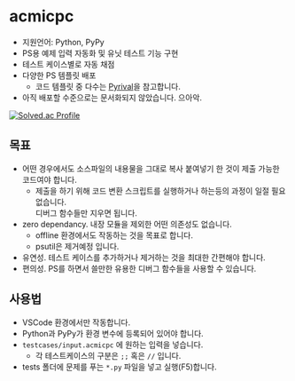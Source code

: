 # acmicpc
- 지원언어: Python, PyPy
- PS용 예제 입력 자동화 및 유닛 테스트 기능 구현
- 테스트 케이스별로 자동 채점
- 다양한 PS 템플릿 배포
  - 코드 템플릿 중 다수는 [Pyrival](https://github.com/cheran-senthil/PyRival)을 참고합니다.
- 아직 배포할 수준으로는 문서화되지 않았습니다. 으아악.

[![Solved.ac Profile](http://mazassumnida.wtf/api/v2/generate_badge?boj=kimdw9983)](https://solved.ac/kimdw9983)

## 목표
- 어떤 경우에서도 소스파일의 내용물을 그대로 복사 붙여넣기 한 것이 제출 가능한 코드여야 합니다.
  - 제출을 하기 위해 코드 변환 스크립트를 실행하거나 하는등의 과정이 일절 필요 없습니다.\
  디버그 함수들만 지우면 됩니다.
- zero dependancy. 내장 모듈을 제외한 어떤 의존성도 없습니다. 
  - offline 환경에서도 작동하는 것을 목표로 합니다.
  - psutil은 제거예정 입니다.
- 유연성. 테스트 케이스를 추가하거나 제거하는 것을 최대한 간편해야 합니다.
- 편의성. PS를 하면서 쓸만한 유용한 디버그 함수들을 사용할 수 있습니다.

## 사용법
- VSCode 환경에서만 작동합니다.
- Python과 PyPy가 환경 변수에 등록되어 있어야 합니다.
- `testcases/input.acmicpc` 에 원하는 입력을 넣습니다. 
  - 각 테스트케이스의 구분은 `;;` 혹은 `//` 입니다.
- tests 폴더에 문제를 푸는 `*.py` 파일을 넣고 실행(F5)합니다.
